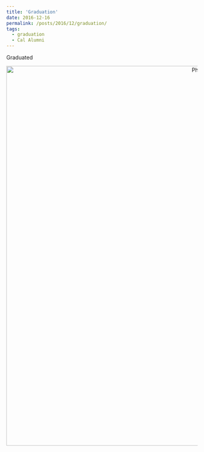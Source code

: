 ```yaml
---
title: 'Graduation'
date: 2016-12-16
permalink: /posts/2016/12/graduation/
tags:
  - graduation
  - Cal Alumni 
---
```


Graduated 

<p align="center">
  <img src="https://kadysongbb.github.io/blog_files/2016-12-18-graduation.jpg?raw=true" alt="Photo" style="width: 1000px;"/> 
</p>

